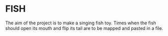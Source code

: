 # FISH

The aim of the project is to make a singing fish toy. Times when the fish should open its mouth and flip its tail are to be mapped and pasted in a file.
